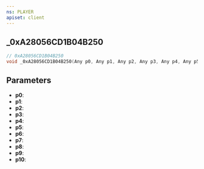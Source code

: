 ```yaml
---
ns: PLAYER
apiset: client
---
```

## _0xA28056CD1B04B250

```c
// 0xA28056CD1B04B250
void _0xA28056CD1B04B250(Any p0, Any p1, Any p2, Any p3, Any p4, Any p5, Any p6, Any p7, Any p8, Any p9, Any p10);
```


## Parameters
* **p0**:
* **p1**:
* **p2**:
* **p3**:
* **p4**:
* **p5**:
* **p6**:
* **p7**:
* **p8**:
* **p9**:
* **p10**: